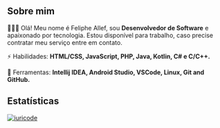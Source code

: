 ## Sobre mim

👨🏻‍💻 Olá! Meu nome é Feliphe Allef, sou **Desenvolvedor de Software** e apaixonado por tecnologia. Estou disponível para trabalho, caso precise contratar meu serviço entre em contato.

⚡ Habilidades: **HTML/CSS, JavaScript, PHP, Java, Kotlin, C# e C/C++.**

💼 Ferramentas: **Intellij IDEA, Android Studio, VSCode, Linux, Git and GitHub.**

## Estatísticas
[![iuricode](https://github-readme-stats.vercel.app/api/top-langs/?username=felipheallef&hide=html&layout=compact&theme=dark)](https://github.com/felipheallef/)
